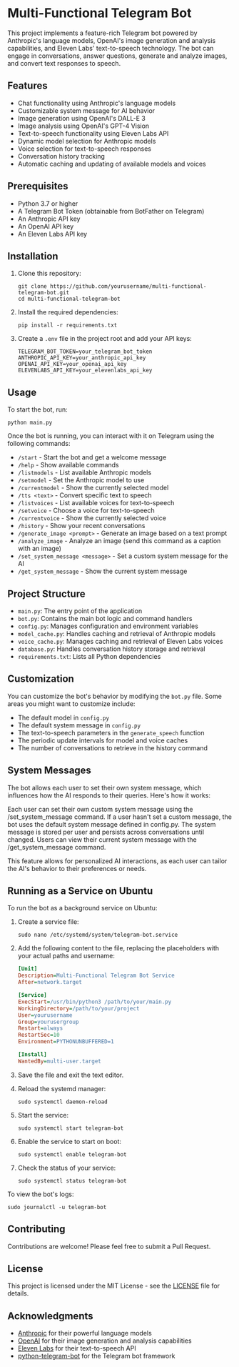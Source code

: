 # Multi-Functional Telegram Bot

This project implements a feature-rich Telegram bot powered by Anthropic's language models, OpenAI's image generation and analysis capabilities, and Eleven Labs' text-to-speech technology. The bot can engage in conversations, answer questions, generate and analyze images, and convert text responses to speech.

## Features

- Chat functionality using Anthropic's language models
- Customizable system message for AI behavior
- Image generation using OpenAI's DALL-E 3
- Image analysis using OpenAI's GPT-4 Vision
- Text-to-speech functionality using Eleven Labs API
- Dynamic model selection for Anthropic models
- Voice selection for text-to-speech responses
- Conversation history tracking
- Automatic caching and updating of available models and voices

## Prerequisites

- Python 3.7 or higher
- A Telegram Bot Token (obtainable from BotFather on Telegram)
- An Anthropic API key
- An OpenAI API key
- An Eleven Labs API key

## Installation

1. Clone this repository:
   ```
   git clone https://github.com/yourusername/multi-functional-telegram-bot.git
   cd multi-functional-telegram-bot
   ```

2. Install the required dependencies:
   ```
   pip install -r requirements.txt
   ```

3. Create a `.env` file in the project root and add your API keys:
   ```
   TELEGRAM_BOT_TOKEN=your_telegram_bot_token
   ANTHROPIC_API_KEY=your_anthropic_api_key
   OPENAI_API_KEY=your_openai_api_key
   ELEVENLABS_API_KEY=your_elevenlabs_api_key
   ```

## Usage

To start the bot, run:

```
python main.py
```

Once the bot is running, you can interact with it on Telegram using the following commands:

- `/start` - Start the bot and get a welcome message
- `/help` - Show available commands
- `/listmodels` - List available Anthropic models
- `/setmodel` - Set the Anthropic model to use
- `/currentmodel` - Show the currently selected model
- `/tts <text>` - Convert specific text to speech
- `/listvoices` - List available voices for text-to-speech
- `/setvoice` - Choose a voice for text-to-speech
- `/currentvoice` - Show the currently selected voice
- `/history` - Show your recent conversations
- `/generate_image <prompt>` - Generate an image based on a text prompt
- `/analyze_image` - Analyze an image (send this command as a caption with an image)
- `/set_system_message <message>` - Set a custom system message for the AI
- `/get_system_message` - Show the current system message

## Project Structure

- `main.py`: The entry point of the application
- `bot.py`: Contains the main bot logic and command handlers
- `config.py`: Manages configuration and environment variables
- `model_cache.py`: Handles caching and retrieval of Anthropic models
- `voice_cache.py`: Manages caching and retrieval of Eleven Labs voices
- `database.py`: Handles conversation history storage and retrieval
- `requirements.txt`: Lists all Python dependencies

## Customization

You can customize the bot's behavior by modifying the `bot.py` file. Some areas you might want to customize include:

- The default model in `config.py`
- The default system message in `config.py`
- The text-to-speech parameters in the `generate_speech` function
- The periodic update intervals for model and voice caches
- The number of conversations to retrieve in the history command

## System Messages
The bot allows each user to set their own system message, which influences how the AI responds to their queries. Here's how it works:

Each user can set their own custom system message using the /set_system_message command.
If a user hasn't set a custom message, the bot uses the default system message defined in config.py.
The system message is stored per user and persists across conversations until changed.
Users can view their current system message with the /get_system_message command.

This feature allows for personalized AI interactions, as each user can tailor the AI's behavior to their preferences or needs.

## Running as a Service on Ubuntu

To run the bot as a background service on Ubuntu:

1. Create a service file:
   ```
   sudo nano /etc/systemd/system/telegram-bot.service
   ```

2. Add the following content to the file, replacing the placeholders with your actual paths and username:
   ```ini
   [Unit]
   Description=Multi-Functional Telegram Bot Service
   After=network.target

   [Service]
   ExecStart=/usr/bin/python3 /path/to/your/main.py
   WorkingDirectory=/path/to/your/project
   User=yourusername
   Group=yourusergroup
   Restart=always
   RestartSec=10
   Environment=PYTHONUNBUFFERED=1

   [Install]
   WantedBy=multi-user.target
   ```

3. Save the file and exit the text editor.

4. Reload the systemd manager:
   ```
   sudo systemctl daemon-reload
   ```

5. Start the service:
   ```
   sudo systemctl start telegram-bot
   ```

6. Enable the service to start on boot:
   ```
   sudo systemctl enable telegram-bot
   ```

7. Check the status of your service:
   ```
   sudo systemctl status telegram-bot
   ```

To view the bot's logs:
```
sudo journalctl -u telegram-bot
```

## Contributing

Contributions are welcome! Please feel free to submit a Pull Request.

## License

This project is licensed under the MIT License - see the [LICENSE](LICENSE) file for details.

## Acknowledgments

- [Anthropic](https://www.anthropic.com/) for their powerful language models
- [OpenAI](https://openai.com/) for their image generation and analysis capabilities
- [Eleven Labs](https://elevenlabs.io/) for their text-to-speech API
- [python-telegram-bot](https://github.com/python-telegram-bot/python-telegram-bot) for the Telegram bot framework
